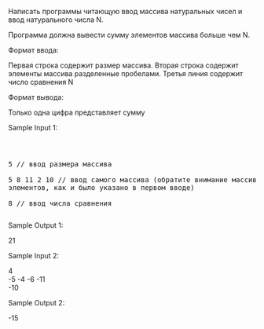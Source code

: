 Написать программы читающую ввод массива натуральных чисел
и ввод натурального числа N.

Программа должна вывести сумму элементов массива больше
чем N.

Формат ввода:

Первая строка содержит размер массива.
Вторая строка содержит элементы массива разделенные пробелами.
Третья линия содержит число сравнения N

Формат вывода:

Только одна цифра представляет сумму



Sample Input 1:<pre>

5            // ввод размера массива  
5 8 11 2 10  // ввод самого массива (обратите внимание массив содержит 5 элементов, как и было указано в первом вводе)  
8            // ввод числа сравнения  </pre>

Sample Output 1:

21  

Sample Input 2:

4  
-5 -4 -6 -11  
-10  

Sample Output 2:

-15

